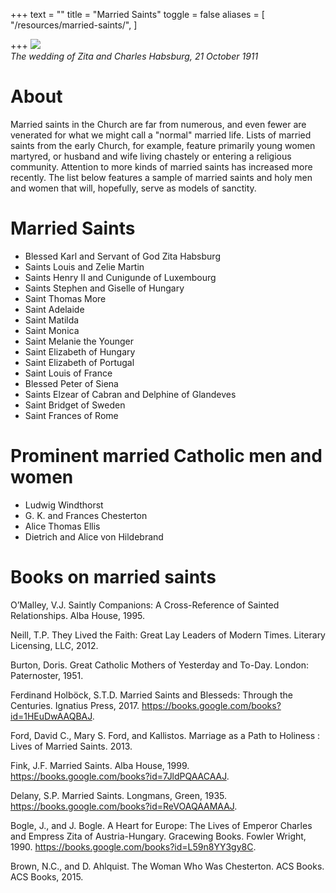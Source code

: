 +++
text = ""
title = "Married Saints"
toggle = false
aliases = [
    "/resources/married-saints/",
]

+++
![](https://upload.wikimedia.org/wikipedia/commons/c/ca/Zitawed.jpg)  
_The wedding of Zita and Charles Habsburg, 21 October 1911_

# About

Married saints in the Church are far from numerous, and even fewer are venerated for what we might call a "normal" married life. Lists of married saints from the early Church, for example, feature primarily young women martyred, or husband and wife living chastely or entering a religious community. Attention to more kinds of married saints has increased more recently. The list below features a sample of married saints and holy men and women that will, hopefully, serve as models of sanctity.

# Married Saints

* Blessed Karl and Servant of God Zita Habsburg
* Saints Louis and Zelie Martin
* Saints Henry II and Cunigunde of Luxembourg
* Saints Stephen and Giselle of Hungary
* Saint Thomas More
* Saint Adelaide 
* Saint Matilda 
* Saint Monica
* Saint Melanie the Younger
* Saint Elizabeth of Hungary
* Saint Elizabeth of Portugal
* Saint Louis of France
* Blessed Peter of Siena
* Saints Elzear of Cabran and Delphine of Glandeves
* Saint Bridget of Sweden
* Saint Frances of Rome

# Prominent married Catholic men and women

* Ludwig Windthorst 
* G. K. and Frances Chesterton
* Alice Thomas Ellis
* Dietrich and Alice von Hildebrand

# Books on married saints 

O’Malley, V.J. Saintly Companions: A Cross-Reference of Sainted Relationships. Alba House, 1995. 

Neill, T.P. They Lived the Faith: Great Lay Leaders of Modern Times. Literary Licensing, LLC, 2012. 

Burton, Doris. Great Catholic Mothers of Yesterday and To-Day. London: Paternoster, 1951.

Ferdinand Holböck, S.T.D. Married Saints and Blesseds: Through the Centuries. Ignatius Press, 2017. https://books.google.com/books?id=1HEuDwAAQBAJ.

Ford, David C., Mary S. Ford, and Kallistos. Marriage as a Path to Holiness : Lives of Married Saints. 2013.

Fink, J.F. Married Saints. Alba House, 1999. https://books.google.com/books?id=7JldPQAACAAJ.

Delany, S.P. Married Saints. Longmans, Green, 1935. https://books.google.com/books?id=ReVOAQAAMAAJ.

Bogle, J., and J. Bogle. A Heart for Europe: The Lives of Emperor Charles and Empress Zita of Austria-Hungary. Gracewing Books. Fowler Wright, 1990. https://books.google.com/books?id=L59n8YY3gy8C.

Brown, N.C., and D. Ahlquist. The Woman Who Was Chesterton. ACS Books. ACS Books, 2015. 

